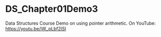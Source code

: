 # DS_Chapter01Demo3
Data Structures Course Demo on using pointer arithmetic. On YouTube: https://youtu.be/iW_pLbf2ISI 
